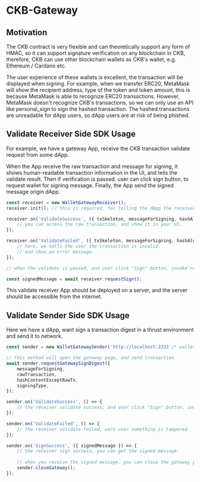 # CKB-Gateway

## Motivation
The CKB contract is very flexible and can theoretically support any form of HMAC, so it can support signature verification on any blockchain in CKB, therefore, CKB can use other blockchain wallets as CKB's wallet, e.g. Ethereum / Cardano etc.

The user experience of these wallets is excellent, the transaction will be displayed when signing. For example, when we transfer ERC20, MetaMask will show the recipient address, type of the token and token amount, this is because MetaMask is able to recognize ERC20 transactions. However, MetaMask doesn't recognize CKB's transactions, so we can only use an API like personal_sign to sign the hashed transaction. The hashed transactions are unreadable for dApp users, so dApp users are at risk of being phished.

## Validate Receiver Side SDK Usage

For example, we have a gateway App, receive the CKB transaction validate request from some dApp.

When the App receive the raw transaction and message for signing, it shows human-readable transaction information in the UI, and tells the validate result.
Then if verification is passed. user can click sign button, to request wallet for signing message. 
Finally, the App send the signed message origin dApp.

``` typescript
const receiver = new WalletGatewayReceiver();
receiver.init(); // this is required. for telling the dApp the receiver is ready.

receiver.on('ValidateSuccess', ({ txSkeleton, messageForSigning, hashAlgorithm, hashContentExceptRawTx, signingType }) => {
    // you can access the raw transaction, and show it in your UI.
});

receiver.on('ValidateFailed', ({ txSkeleton, messageForSigning, hashAlgorithm, hashContentExceptRawTx, signingType }) => {
    // here, we tells the user the transaction is invalid.
    // and show an error message.
});

// when the validate is passed, and user click "Sign" button, invoke`requestSign` to request wallet for signing

const signedMessage = await receiver.requestSign();
```

This validate receiver App should be deployed on a server, and the server should be accessible from the internet.

## Validate Sender Side SDK Usage
Here we have a dApp, want sign a transaction digest in a thrust environment and send it to network.

``` typescript
const sender = new WalletGatewaySender('http://localhost:2333'/* wallet gateway receiver address */);

// this method will open the gateway page, and send transaction
await sender.requestGatewaySignDigest({
    messageForSigning,
    rawTransaction,
    hashContentExceptRawTx,
    signingType,
});

sender.on('ValidateSuccess', () => {
    // the receiver validate success, and user click "Sign" button, invoke`requestSign` to request wallet for signing
});

sender.on('ValidateFailed', () => {
    // the receiver validate failed, warn user something is tampered
});

sender.on('SignSuccess', ({ signedMessage }) => {
    // the receiver sign success, you can get the signed message.
    
    // when you receive the signed message. you can close the gateway page
    sender.closeGateway();
});
```
